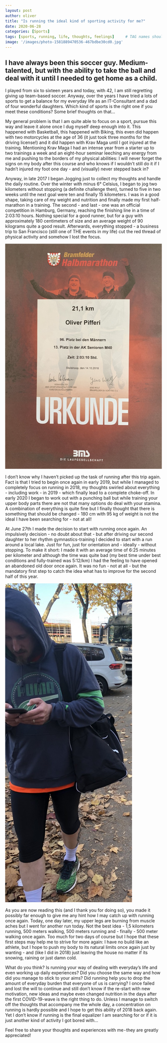 ```yaml
---
layout: post
author: oliver
title: "Is running the ideal kind of sporting activity for me?"
date: 2020-06-28
categories: [Sports]
tags: [sports, running, life, thoughts, feelings]     # TAG names should always be lowercase
image: '/images/photo-1581889470536-467bdbe30cd0.jpg'
---
```



## I have always been this soccer guy. Medium-talented, but with the ability to take the ball and deal with it until I needed to get home as a child.

I played from six to sixteen years and today, with 42, I am still regretting giving up team-based soccer. Anyway, over the years I have tried a lots of sports to get a balance for my everyday life as an IT-Consultant and a dad of four wonderful daughters. Which kind of sports is the right one if you meet these conditions? Some brief thoughts on that…

My general problem is that I am quite able to focus on a sport, pursue this way and leave it alone once I dug myself deep enough into it. This happened with Basketball, this happened with Biking, this even did happen with two motorcycles at the age of 36 (it just took three months for the driving license!) and it did happen with Krav Maga until I got injured at the training. Mentioning Krav Maga I had an intense year from a starter up to two trainings a week and an eight-hour seminar leeching any energy from me and pushing to the borders of my physical abilities: I will never forget the signs on my body after this course and who knows if I wouldn’t still do it if I hadn’t injured my foot one day - and (visually) never stepped back in?

Anyway, in late 2017 I began Jogging just to collect my thoughts and handle the daily routine. Over the winter with minus 6° Celsius, I began to jog two kilometers without stopping (a definite challenge then), turned to five in two weeks until the next goal were ten and finally 15 kilometers. I was in a good shape, taking care of my weight and nutrition and finally made my first half-marathon in a training. The second - and last - one was an official competition in Hamburg, Germany, reaching the finishing line in a time of 2:03:10 hours. Nothing special for a good runner, but for a guy with approximately 180 centimeters of size and an average weight of 90 kilograms quite a good result. Afterwards, everything stopped - a business trip to San Francisco (still one of THE events in my life) cut the red thread of physical activity and somehow I lost the focus.

![No big deal for great runners, but a stepstone for me — my first half-marathon in October 2018](../images/1-2kGwoFtWB9diFlXssaj6yw.jpg)

I don’t know why I haven’t picked up the task of running after this trip again. Fact is that I tried to begin once again in early 2019, but while I managed to completely focus on running in 2018, my thoughts swirled about everything - including work - in 2019 - which finally lead to a complete choke-off. In early 2020 I began to work out with a punching ball but while training your upper body parts there are not that many options do deal with your stamina. A combination of everything is quite fine but I finally thought that there is something that should be changed - 180 cm with 95 kg of weight is not the ideal I have been searching for - not at all!

At June 27th I made the decision to start with running once again. An impulsively decision - no doubt about that - but after driving our second daughter to her rhythm gymnastics-training I decided to start with a run around a local lake. Just for fun, just for orientation and - ideally - without stopping. To make it short: I made it with an average time of 6:25 minutes per kilometer and although the time was quite bad (my best time under best conditions and fully-trained was 5:12/km) I had the feeling to have opened an abandoned old door once again. It was no fun - not at all - but the mandatory first step to catch the idea what has to improve for the second half of this year.

![Trying to sort everything after the toughest 21,0975 kilometers of my life!](../images/1-uq-V-rZo5EcowwUq-YcTGw.jpg)

As you are now reading this (and I thank you for doing so), you made it possibly far enough to give me any hint how I may catch up with running once again. Today, one day later, my upper legs are burning from muscle aches but I went for another run today. Not the best idea - 1,5 kilometers running, 500 meters walking, 500 meters running and - finally - 500 meter walking once again. Too much for two days of course but I hope that these first steps may help me to strive for more again: I have no build like an athlete, but I hope to push my body to its natural limits once again just by wanting - and (like I did in 2018) just leaving the house no matter if its snowing, raining or just damn cold.

What do you think? Is running your way of dealing with everyday’s life and even working up daily experiences? Did you choose the same way and how did you manage to stick to your aims? Did running help you to drop the amount of everyday burden that everyone of us is carrying? I once failed and lost the will to continue and still don’t know if the re-start with new motivation, new ideas and maybe even changed nutrition in the days after the first COVID-19-wave is the right thing to do. Unless I manage to switch off the thoughts that accompany me the whole day, a concentration on running is hardly possible and I hope to get this ability of 2018 back again. Yet I don’t know if  running is the final equalizer I am searching for or if it is just another kind of activity I got bored with…

Feel free to share your thoughts and experiences with me - they are greatly appreciated!